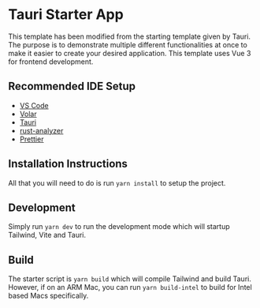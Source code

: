 # Tauri Starter App

This template has been modified from the starting template given by Tauri. The purpose is to demonstrate multiple different functionalities at once to make it easier to create your desired application. This template uses Vue 3 for frontend development.

## Recommended IDE Setup

- [VS Code](https://code.visualstudio.com/)
- [Volar](https://marketplace.visualstudio.com/items?itemName=Vue.volar)
- [Tauri](https://marketplace.visualstudio.com/items?itemName=tauri-apps.tauri-vscode)
- [rust-analyzer](https://marketplace.visualstudio.com/items?itemName=rust-lang.rust-analyzer)
- [Prettier](https://marketplace.visualstudio.com/items?itemName=esbenp.prettier-vscode)

## Installation Instructions

All that you will need to do is run `yarn install` to setup the project.

## Development

Simply run `yarn dev` to run the development mode which will startup Tailwind, Vite and Tauri.

## Build

The starter script is `yarn build` which will compile Tailwind and build Tauri. However, if on an ARM Mac, you can run `yarn build-intel` to build for Intel based Macs specifically.
